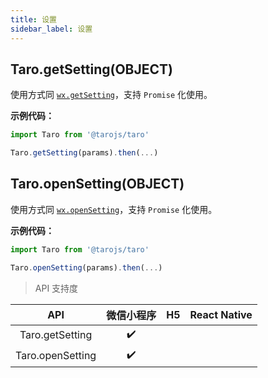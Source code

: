 ```yaml
---
title: 设置
sidebar_label: 设置
---
```


## Taro.getSetting(OBJECT)

使用方式同 [`wx.getSetting`](https://developers.weixin.qq.com/miniprogram/dev/api/wx.getSetting.html)，支持 `Promise` 化使用。

**示例代码：**

```jsx
import Taro from '@tarojs/taro'

Taro.getSetting(params).then(...)
```

## Taro.openSetting(OBJECT)

使用方式同 [`wx.openSetting`](https://developers.weixin.qq.com/miniprogram/dev/api/wx.openSetting.html)，支持 `Promise` 化使用。

**示例代码：**

```jsx
import Taro from '@tarojs/taro'

Taro.openSetting(params).then(...)
```

> API 支持度

| API | 微信小程序 | H5 | React Native |
| :-: | :-: | :-: | :-: |
| Taro.getSetting | ✔️ |  |  |
| Taro.openSetting | ✔️ |  |  |
